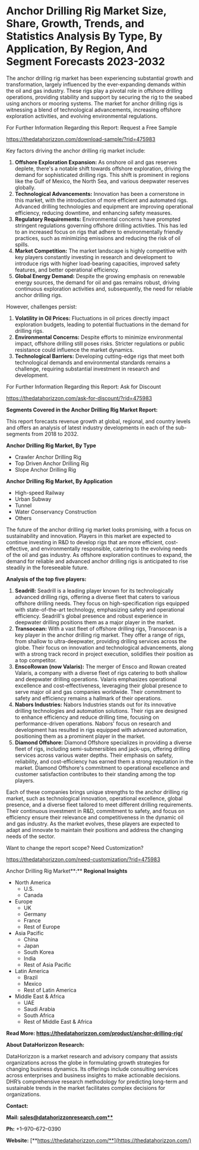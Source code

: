 ﻿# **Anchor Drilling Rig Market Size, Share, Growth, Trends, and Statistics Analysis By Type, By Application, By Region, And Segment Forecasts 2023-2032**

The anchor drilling rig market has been experiencing substantial growth and transformation, largely influenced by the ever-expanding demands within the oil and gas industry. These rigs play a pivotal role in offshore drilling operations, providing stability and support by securing the rig to the seabed using anchors or mooring systems. The market for anchor drilling rigs is witnessing a blend of technological advancements, increasing offshore exploration activities, and evolving environmental regulations.

For Further Information Regarding this Report: Request a Free Sample

<https://thedatahorizzon.com/download-sample/?rid=475983>

Key factors driving the anchor drilling rig market include:

1. **Offshore Exploration Expansion:** As onshore oil and gas reserves deplete, there's a notable shift towards offshore exploration, driving the demand for sophisticated drilling rigs. This shift is prominent in regions like the Gulf of Mexico, the North Sea, and various deepwater reserves globally.
1. **Technological Advancements:** Innovation has been a cornerstone in this market, with the introduction of more efficient and automated rigs. Advanced drilling technologies and equipment are improving operational efficiency, reducing downtime, and enhancing safety measures.
1. **Regulatory Requirements:** Environmental concerns have prompted stringent regulations governing offshore drilling activities. This has led to an increased focus on rigs that adhere to environmentally friendly practices, such as minimizing emissions and reducing the risk of oil spills.
1. **Market Competition:** The market landscape is highly competitive with key players constantly investing in research and development to introduce rigs with higher load-bearing capacities, improved safety features, and better operational efficiency.
1. **Global Energy Demand:** Despite the growing emphasis on renewable energy sources, the demand for oil and gas remains robust, driving continuous exploration activities and, subsequently, the need for reliable anchor drilling rigs.

However, challenges persist:

1. **Volatility in Oil Prices:** Fluctuations in oil prices directly impact exploration budgets, leading to potential fluctuations in the demand for drilling rigs.
1. **Environmental Concerns:** Despite efforts to minimize environmental impact, offshore drilling still poses risks. Stricter regulations or public resistance could influence the market dynamics.
1. **Technological Barriers:** Developing cutting-edge rigs that meet both technological demands and environmental standards remains a challenge, requiring substantial investment in research and development.

For Further Information Regarding this Report: Ask for Discount

<https://thedatahorizzon.com/ask-for-discount/?rid=475983>

**Segments Covered in the Anchor Drilling Rig Market Report:**

This report forecasts revenue growth at global, regional, and country levels and offers an analysis of latest industry developments in each of the sub-segments from 2018 to 2032.

**Anchor Drilling Rig Market, By Type**

- Crawler Anchor Drilling Rig
- Top Driven Anchor Drilling Rig
- Slope Anchor Drilling Rig

**Anchor Drilling Rig Market, By Application**

- High-speed Railway
- Urban Subway
- Tunnel
- Water Conservancy Construction
- Others

The future of the anchor drilling rig market looks promising, with a focus on sustainability and innovation. Players in this market are expected to continue investing in R&D to develop rigs that are more efficient, cost-effective, and environmentally responsible, catering to the evolving needs of the oil and gas industry. As offshore exploration continues to expand, the demand for reliable and advanced anchor drilling rigs is anticipated to rise steadily in the foreseeable future.



**Analysis of the top five players:**

1. **Seadrill:** Seadrill is a leading player known for its technologically advanced drilling rigs, offering a diverse fleet that caters to various offshore drilling needs. They focus on high-specification rigs equipped with state-of-the-art technology, emphasizing safety and operational efficiency. Seadrill's global presence and robust experience in deepwater drilling positions them as a major player in the market.
1. **Transocean:** With a vast fleet of offshore drilling rigs, Transocean is a key player in the anchor drilling rig market. They offer a range of rigs, from shallow to ultra-deepwater, providing drilling services across the globe. Their focus on innovation and technological advancements, along with a strong track record in project execution, solidifies their position as a top competitor.
1. **EnscoRowan (now Valaris):** The merger of Ensco and Rowan created Valaris, a company with a diverse fleet of rigs catering to both shallow and deepwater drilling operations. Valaris emphasizes operational excellence and cost-effectiveness, leveraging their global presence to serve major oil and gas companies worldwide. Their commitment to safety and efficiency remains a hallmark of their operations.
1. **Nabors Industries:** Nabors Industries stands out for its innovative drilling technologies and automation solutions. Their rigs are designed to enhance efficiency and reduce drilling time, focusing on performance-driven operations. Nabors' focus on research and development has resulted in rigs equipped with advanced automation, positioning them as a prominent player in the market.
1. **Diamond Offshore:** Diamond Offshore specializes in providing a diverse fleet of rigs, including semi-submersibles and jack-ups, offering drilling services across various water depths. Their emphasis on safety, reliability, and cost-efficiency has earned them a strong reputation in the market. Diamond Offshore's commitment to operational excellence and customer satisfaction contributes to their standing among the top players.

Each of these companies brings unique strengths to the anchor drilling rig market, such as technological innovation, operational excellence, global presence, and a diverse fleet tailored to meet different drilling requirements. Their continuous investment in R&D, commitment to safety, and focus on efficiency ensure their relevance and competitiveness in the dynamic oil and gas industry. As the market evolves, these players are expected to adapt and innovate to maintain their positions and address the changing needs of the sector.



Want to change the report scope? Need Customization?

<https://thedatahorizzon.com/need-customization/?rid=475983>

Anchor Drilling Rig Market**:** **Regional Insights**

- North America
  - U.S.
  - Canada
- Europe
  - UK
  - Germany
  - France
  - Rest of Europe
- Asia Pacific
  - China
  - Japan
  - South Korea
  - India
  - Rest of Asia Pacific
- Latin America
  - Brazil
  - Mexico
  - Rest of Latin America
- Middle East & Africa
  - UAE
  - Saudi Arabia
  - South Africa
  - Rest of Middle East & Africa

**Read More: https://thedatahorizzon.com/product/anchor-drilling-rig/**

**About DataHorizzon Research:**

DataHorizzon is a market research and advisory company that assists organizations across the globe in formulating growth strategies for changing business dynamics. Its offerings include consulting services across enterprises and business insights to make actionable decisions. DHR’s comprehensive research methodology for predicting long-term and sustainable trends in the market facilitates complex decisions for organizations.

**Contact:**

**Mail: [sales@datahorizzonresearch.com**](mailto:sales@datahorizzonresearch.com)**

**Ph:** +1–970–672–0390

**Website:** [**https://thedatahorizzon.com/**](https://thedatahorizzon.com/)


